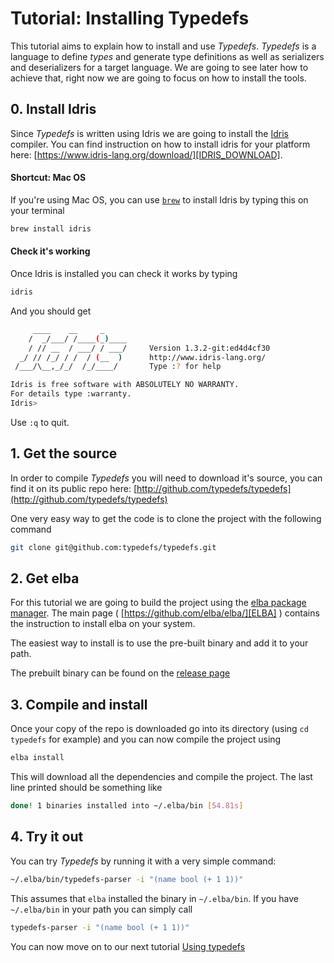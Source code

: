# Tutorial: Installing Typedefs

This tutorial aims to explain how to install and use _Typedefs_. _Typedefs_ is a language to define _types_ and generate type definitions as well as serializers and deserializers for a target language. We are going to see later how to achieve that, right now we are going to focus on how to install the tools.

## 0. Install Idris

Since _Typedefs_ is written using Idris we are going to install the [Idris](IDRIS_HOME) compiler. You can find instruction on how to install idris for your platform here: [https://www.idris-lang.org/download/][IDRIS_DOWNLOAD].


#### Shortcut: Mac OS

If you're using Mac OS, you can use [`brew`][BREW] to install Idris by typing this on your terminal

```sh
brew install idris
```

#### Check it's working

Once Idris is installed you can check it works by typing

```sh
idris
```

And you should get

```sh
     ____    __     _
    /  _/___/ /____(_)____
    / // __  / ___/ / ___/     Version 1.3.2-git:ed4d4cf30
  _/ // /_/ / /  / (__  )      http://www.idris-lang.org/
 /___/\__,_/_/  /_/____/       Type :? for help

Idris is free software with ABSOLUTELY NO WARRANTY.
For details type :warranty.
Idris>
```

Use `:q` to quit.

## 1. Get the source

In order to compile _Typedefs_ you will need to download it's source, you can find it on its 
public repo here: [http://github.com/typedefs/typedefs](http://github.com/typedefs/typedefs)

One very easy way to get the code is to clone the project with the following command

```sh
git clone git@github.com:typedefs/typedefs.git
```

## 2. Get elba

For this tutorial we are going to build the project using the [elba package manager][ELBA].
The main page ( [https://github.com/elba/elba/][ELBA] ) contains the instruction to install elba 
on your system.

The easiest way to install is to use the pre-built binary and add it to your path.

The prebuilt binary can be found on the [release page](https://github.com/elba/elba/releases)



## 3. Compile and install

Once your copy of the repo is downloaded go into its directory (using `cd typedefs` for example) 
and you can now compile the project using 

```sh
elba install
```

This will download all the dependencies and compile the project. The last line printed should be 
something like 

```sh
done! 1 binaries installed into ~/.elba/bin [54.81s]
```

## 4. Try it out

You can try _Typedefs_ by running it with a very simple command:

```sh
~/.elba/bin/typedefs-parser -i "(name bool (+ 1 1))"
```

This assumes that `elba` installed the binary in `~/.elba/bin`. If you have `~/.elba/bin` in your path you can simply call

```sh
typedefs-parser -i "(name bool (+ 1 1))"
```

You can now move on to our next tutorial [Using typedefs](./TUTORIAL_USING_TYPEDEFS.md)


[BREW]: https://brew.sh/
[IDRIS_HOME]: https://www.idris-lang.org/
[IDRIS_DOWNLOAD]: https://www.idris-lang.org/download/
[NIX]: https://nixos.org/nix/
[ELBA]: https://github.com/elba/elba/
